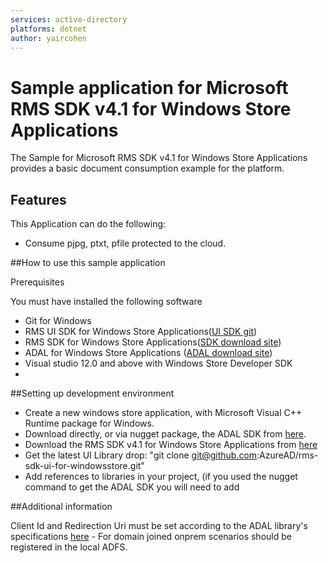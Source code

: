 ```yaml
---
services: active-directory
platforms: dotnet
author: yaircohen
---
```


# Sample application for Microsoft RMS SDK v4.1 for Windows Store Applications ##

The Sample for Microsoft RMS SDK v4.1 for Windows Store Applications provides a basic document consumption example for the platform. 

## Features

This Application can do the following:

 - Consume pjpg, ptxt, pfile protected to the cloud.


##How to use this sample application

Prerequisites 

You must have installed the following software 

 - Git for Windows 
 - RMS UI SDK for Windows Store Applications([UI SDK git](https://github.com/AzureAD/rms-sdk-ui-for-windowsstore))
 - RMS SDK for Windows Store Applications([SDK download site](http://go.microsoft.com/fwlink/?LinkId=526163)) 
 - ADAL for Windows Store Applications ([ADAL download site](https://www.nuget.org/packages/Microsoft.IdentityModel.Clients.ActiveDirectory)) 
 - Visual studio 12.0 and above with Windows Store Developer SDK 
 - 
##Setting up development environment

 - Create a new windows store application, with Microsoft Visual C++ Runtime package for Windows. 
 - Download directly, or via nugget package, the ADAL SDK from [here](https://www.nuget.org/packages/Microsoft.IdentityModel.Clients.ActiveDirectory).
 - Download the RMS SDK v4.1 for Windows Store Applications from [here](http://go.microsoft.com/fwlink/?LinkId=526163)
 - Get the latest UI Library drop: "git clone git@github.com:AzureAD/rms-sdk-ui-for-windowsstore.git"
 - Add references to libraries in your project, (if you used the nugget command to get the ADAL SDK you will need to add 

##Additional information

Client Id and Redirection Uri must be set according to the ADAL library's specifications [here](https://github.com/azureadsamples/nativeclient-dotnet) - For domain joined onprem scenarios should be registered in the local ADFS. 
